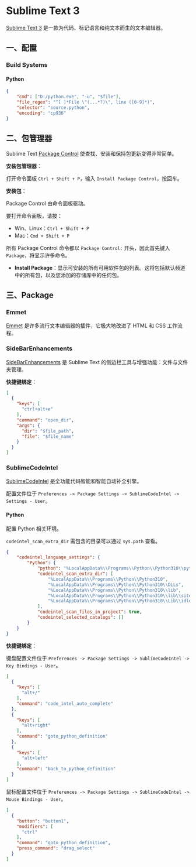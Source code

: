 # Sublime Text 3

[Sublime Text 3](https://www.sublimetext.com/3) 是一款为代码、标记语言和纯文本而生的文本编辑器。

## 一、配置

### Build Systems

#### Python

```json
{
    "cmd": ["D:/python.exe", "-u", "$file"],
    "file_regex": "^[ ]*File \"(...*?)\", line ([0-9]*)",
    "selector": "source.python",
    "encoding": "cp936"
}
```

## 二、包管理器

Sublime Text [Package Control](https://packagecontrol.io/) 使查找、安装和保持包更新变得非常简单。

**安装包管理器**：

打开命令面板 `Ctrl + Shift + P`，输入 `Install Package Control`，按回车。

**安装包**：

Package Control 由命令面板驱动。

要打开命令面板，请按：

- Win、Linux：`Ctrl + Shift + P`
- Mac：`Cmd + Shift + P`

所有 Package Control 命令都以 `Package Control:` 开头，因此首先键入 `Package`，将显示许多命令。

- **Install Package**：显示可安装的所有可用软件包的列表。这将包括默认频道中的所有包，以及您添加的存储库中的任何包。

## 三、Package

### Emmet

[Emmet](https://packagecontrol.io/packages/Emmet) 是许多流行文本编辑器的插件，它极大地改进了 HTML 和 CSS 工作流程。

### SideBarEnhancements

[SideBarEnhancements](https://packagecontrol.io/packages/SideBarEnhancements) 是 Sublime Text 的侧边栏工具与增强功能：文件与文件夹管理。

**快捷键绑定**：

```json
[
  {
    "keys": [
      "ctrl+alt+e"
    ],
    "command": "open_dir",
    "args": {
      "dir": "$file_path",
      "file": "$file_name"
    }
  }
]
```

### SublimeCodeIntel

[SublimeCodeIntel](https://packagecontrol.io/packages/SublimeCodeIntel) 是全功能代码智能和智能自动补全引擎。

配置文件位于 `Preferences -> Package Settings -> SublimeCodeIntel -> Settings - User`。

#### Python

配置 Python 相关环境。

`codeintel_scan_extra_dir` 需包含的目录可以通过 `sys.path` 查看。

```json
{
    "codeintel_language_settings": {
        "Python": {
            "python": "%LocalAppData%\\Programs\\Python\\Python310\\python.exe",
            "codeintel_scan_extra_dir": [
                "%LocalAppData%\\Programs\\Python\\Python310",
                "%LocalAppData%\\Programs\\Python\\Python310\\DLLs",
                "%LocalAppData%\\Programs\\Python\\Python310\\lib",
                "%LocalAppData%\\Programs\\Python\\Python310\\lib\\site-packages",
                "%LocalAppData%\\Programs\\Python\\Python310\\Lib\\idlelib"
            ],
            "codeintel_scan_files_in_project": true,
            "codeintel_selected_catalogs": []
        }
    }
}
```

**快捷键绑定**：

键盘配置文件位于 `Preferences -> Package Settings -> SublimeCodeIntel -> Key Bindings - User`。

```json
[
  {
    "keys": [
      "alt+/"
    ],
    "command": "code_intel_auto_complete"
  },
  {
    "keys": [
      "alt+right"
    ],
    "command": "goto_python_definition"
  },
  {
    "keys": [
      "alt+left"
    ],
    "command": "back_to_python_definition"
  }
]
```

鼠标配置文件位于 `Preferences -> Package Settings -> SublimeCodeIntel -> Mouse Bindings - User`。

```json
[
  {
    "button": "button1",
    "modifiers": [
      "ctrl"
    ],
    "command": "goto_python_definition",
    "press_command": "drag_select"
  }
]
```

